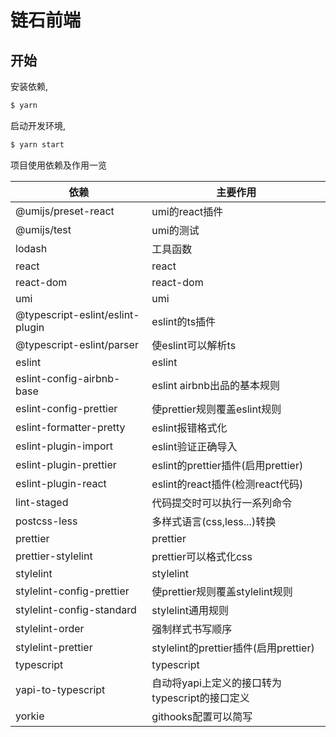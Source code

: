 # 链石前端

## 开始

安装依赖,

```bash
$ yarn
```

启动开发环境,

```bash
$ yarn start
```

项目使用依赖及作用一览 

| 依赖 | 主要作用 |
| ----- | --------- | 
| @umijs/preset-react | umi的react插件 |  
| @umijs/test | umi的测试 | 
| lodash | 工具函数 | 
| react | react | 
| react-dom | react-dom | 
| umi | umi | 
| @typescript-eslint/eslint-plugin | eslint的ts插件 | 
| @typescript-eslint/parser | 使eslint可以解析ts | 
| eslint | eslint | 
| eslint-config-airbnb-base | eslint airbnb出品的基本规则 | 
| eslint-config-prettier | 使prettier规则覆盖eslint规则 | 
| eslint-formatter-pretty | eslint报错格式化 | 
| eslint-plugin-import | eslint验证正确导入 | 
| eslint-plugin-prettier | eslint的prettier插件(启用prettier) | 
| eslint-plugin-react | eslint的react插件(检测react代码) | 
| lint-staged | 代码提交时可以执行一系列命令 | 
| postcss-less | 多样式语言(css,less...)转换 | 
| prettier | prettier | 
| prettier-stylelint | prettier可以格式化css | 
| stylelint | stylelint | 
| stylelint-config-prettier | 使prettier规则覆盖stylelint规则 | 
| stylelint-config-standard | stylelint通用规则 | 
| stylelint-order | 强制样式书写顺序 | 
| stylelint-prettier | stylelint的prettier插件(启用prettier) | 
| typescript | typescript | 
| yapi-to-typescript | 自动将yapi上定义的接口转为typescript的接口定义 | 
| yorkie | githooks配置可以简写 | 


